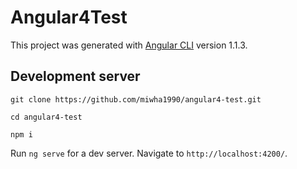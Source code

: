 # Angular4Test

This project was generated with [Angular CLI](https://github.com/angular/angular-cli) version 1.1.3.

## Development server
```git clone https://github.com/miwha1990/angular4-test.git```

```cd angular4-test```

```npm i```

Run `ng serve` for a dev server. Navigate to `http://localhost:4200/`.

